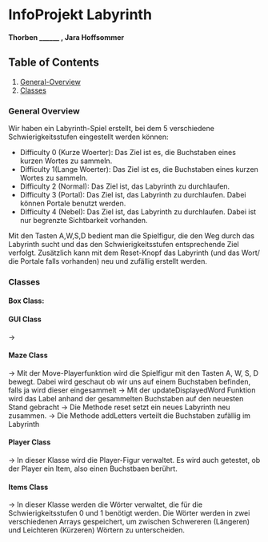# InfoProjekt Labyrinth
#### Thorben ______ , Jara Hoffsommer
## Table of Contents
1. [General-Overview](#general-overview)
2. [Classes](#classes)

### General Overview
Wir haben ein Labyrinth-Spiel erstellt, bei dem 5 verschiedene Schwierigkeitsstufen 
eingestellt werden können:

- Difficulty 0 (Kurze Woerter):
  Das Ziel ist es, die Buchstaben eines kurzen Wortes zu sammeln.
- Difficulty 1(Lange Woerter):
   Das Ziel ist es, die Buchstaben eines kurzen Wortes zu sammeln.
- Difficulty 2 (Normal):
  Das Ziel ist, das Labyrinth zu durchlaufen.
- Difficulty 3 (Portal):
  Das Ziel ist, das Labyrinth zu durchlaufen. Dabei können Portale benutzt werden.
- Difficulty 4 (Nebel):
  Das Ziel ist, das Labyrinth zu durchlaufen. Dabei ist nur begrenzte Sichtbarkeit vorhanden.

Mit den Tasten A,W,S,D bedient man die Spielfigur, die den Weg durch das Labyrinth sucht und das den Schwierigkeitsstufen entsprechende Ziel verfolgt. 
Zusätzlich kann mit dem Reset-Knopf das Labyrinth (und das Wort/ die Portale falls vorhanden)
neu und zufällig erstellt werden.

### Classes
#### Box Class:
  
#### GUI Class
 -> 

#### Maze Class
-> Mit der Move-Playerfunktion wird die Spielfigur mit den Tasten A, W, S, D bewegt. 
   Dabei wird geschaut ob wir uns auf einem Buchstaben befinden, falls ja wird dieser 
   eingesammelt
-> Mit der updateDisplayedWord Funktion wird das Label anhand der gesammelten Buchstaben auf den neuesten Stand gebracht
-> Die Methode reset setzt ein neues Labyrinth neu zusammen.
-> Die Methode addLetters verteilt die Buchstaben zufällig im Labyrinth

#### Player Class
-> In dieser Klasse wird die Player-Figur verwaltet. Es wird auch getestet, ob der Player ein Item, also einen Buchstbaen berührt.

#### Items Class
-> In dieser Klasse werden die Wörter verwaltet, die für die Schwierigkeitsstufen 0 und 1
benötigt werden. Die Wörter werden in zwei verschiedenen Arrays gespeichert, um zwischen Schwereren (Längeren)
und Leichteren (Kürzeren) Wörtern zu unterscheiden. 
